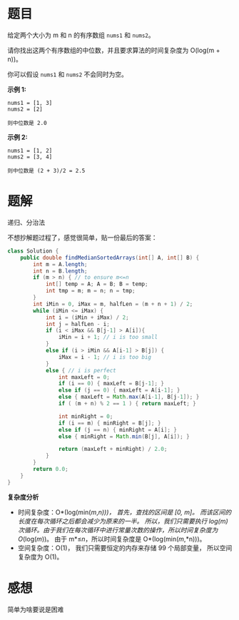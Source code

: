 # 题目

给定两个大小为 m 和 n 的有序数组 `nums1` 和 `nums2`。

请你找出这两个有序数组的中位数，并且要求算法的时间复杂度为 O(log(m + n))。

你可以假设 `nums1` 和 `nums2` 不会同时为空。

**示例 1:**

```
nums1 = [1, 3]
nums2 = [2]

则中位数是 2.0
```

**示例 2:**

```
nums1 = [1, 2]
nums2 = [3, 4]

则中位数是 (2 + 3)/2 = 2.5
```



# 题解

递归、分治法

不想抄解题过程了，感觉很简单，贴一份最后的答案：

```java
class Solution {
    public double findMedianSortedArrays(int[] A, int[] B) {
        int m = A.length;
        int n = B.length;
        if (m > n) { // to ensure m<=n
            int[] temp = A; A = B; B = temp;
            int tmp = m; m = n; n = tmp;
        }
        int iMin = 0, iMax = m, halfLen = (m + n + 1) / 2;
        while (iMin <= iMax) {
            int i = (iMin + iMax) / 2;
            int j = halfLen - i;
            if (i < iMax && B[j-1] > A[i]){
                iMin = i + 1; // i is too small
            }
            else if (i > iMin && A[i-1] > B[j]) {
                iMax = i - 1; // i is too big
            }
            else { // i is perfect
                int maxLeft = 0;
                if (i == 0) { maxLeft = B[j-1]; }
                else if (j == 0) { maxLeft = A[i-1]; }
                else { maxLeft = Math.max(A[i-1], B[j-1]); }
                if ( (m + n) % 2 == 1 ) { return maxLeft; }

                int minRight = 0;
                if (i == m) { minRight = B[j]; }
                else if (j == n) { minRight = A[i]; }
                else { minRight = Math.min(B[j], A[i]); }

                return (maxLeft + minRight) / 2.0;
            }
        }
        return 0.0;
    }
}
```



**复杂度分析**

- 时间复杂度：O*(log(min(*m*,*n)))，
  首先，查找的区间是 [0, m]。 而该区间的长度在每次循环之后都会减少为原来的一半。 所以，我们只需要执行 log(m) 次循环。由于我们在每次循环中进行常量次数的操作，所以时间复杂度为 O*(log(*m*))。 由于 m*≤*n*，所以时间复杂度是 O*(log(min(*m*,*n)))。
- 空间复杂度：O(1)， 我们只需要恒定的内存来存储 99 个局部变量， 所以空间复杂度为 O(1)。

# 感想

简单为啥要说是困难